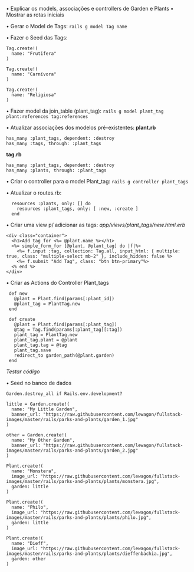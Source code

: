 • Explicar os models, associações e controllers de Garden e Plants
• Mostrar as rotas iniciais

• Gerar o Model de Tags:
`rails g model Tag name`

• Fazer o Seed das Tags:
```
Tag.create!(
  name: "Frutifera"
)

Tag.create!(
  name: "Carnívora"
)

Tag.create!(
  name: "Religiosa"
)
```

• Fazer model da join_table (plant_tag):
`rails g model plant_tag plant:references tag:references`

• Atualizar associações dos modelos pré-existentes:
**plant.rb**
```
has_many :plant_tags, dependent: :destroy
has_many :tags, through: :plant_tags
```

**tag.rb**
```
has_many :plant_tags, dependent: :destroy
has_many :plants, through: :plant_tags
```

• Criar o controller para o model Plant_tag:
`rails g controller plant_tags`

• Atualizar o routes.rb:
```
  resources :plants, only: [] do
    resources :plant_tags, only: [ :new, :create ]
  end
```

• Criar uma view p/ adicionar as tags:
*app/views/plant_tags/new.html.erb*
```
<div class="container">
  <h1>Add tag for <%= @plant.name %></h1>
  <%= simple_form_for [@plant, @plant_tag] do |f|%>
    <%= f.input :tag, collection: Tag.all, input_html: { multiple: true, class: "multiple-select mb-2" }, include_hidden: false %>
    <%= f.submit "Add Tag", class: "btn btn-primary"%>
  <% end %>
</div>
```

• Criar as Actions do Controller Plant_tags
```
 def new
   @plant = Plant.find(params[:plant_id])
   @plant_tag = PlantTag.new
 end
 
 def create
   @plant = Plant.find(params[:plant_tag])
   @tag = Tag.find(params[:plant_tag][:tag])
   plant_tag = PlantTag.new
   plant_tag.plant = @plant
   plant_tag.tag = @tag
   plant_tag.save
   redirect_to garden_path(@plant.garden)
 end
```
*Testar código*


• Seed no banco de dados
```
Garden.destroy_all if Rails.env.development?

little = Garden.create!(
  name: "My Little Garden",
  banner_url: "https://raw.githubusercontent.com/lewagon/fullstack-images/master/rails/parks-and-plants/garden_1.jpg"
)

other = Garden.create!(
  name: "My Other Garden",
  banner_url: "https://raw.githubusercontent.com/lewagon/fullstack-images/master/rails/parks-and-plants/garden_2.jpg"
)

Plant.create!(
  name: "Monstera",
  image_url: "https://raw.githubusercontent.com/lewagon/fullstack-images/master/rails/parks-and-plants/plants/monstera.jpg",
  garden: little
)

Plant.create!(
  name: "Philo",
  image_url: "https://raw.githubusercontent.com/lewagon/fullstack-images/master/rails/parks-and-plants/plants/philo.jpg",
  garden: little
)

Plant.create!(
  name: "Dieff",
  image_url: "https://raw.githubusercontent.com/lewagon/fullstack-images/master/rails/parks-and-plants/plants/dieffenbachia.jpg",
  garden: other
)
```
